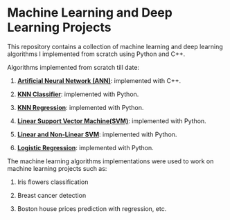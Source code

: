 # Machine Learning and Deep Learning Projects

This repository contains a collection of machine learning and deep learning algorithms I implemented from scratch using Python and C++.

Algorithms implemented from scratch till date:

1. **[Artificial Neural Network (ANN)](https://github.com/OluwaseunOjeleye/Machine-Learning-and-Deep-Learning/tree/master/ANN)**: implemented with C++.

2. **[KNN Classifier](https://github.com/OluwaseunOjeleye/Machine-Learning-and-Deep-Learning/tree/master/KNN%20Classifier)**: implemented with Python.

3. **[KNN Regression](https://github.com/OluwaseunOjeleye/Machine-Learning-and-Deep-Learning/tree/master/KNN%20Regression)**: implemented with Python.

4. **[Linear Support Vector Machine(SVM)](https://github.com/OluwaseunOjeleye/Machine-Learning-and-Deep-Learning/tree/master/Linear%20SVM)**: implemented with Python.

5. **[Linear and Non-Linear SVM](https://github.com/OluwaseunOjeleye/Machine-Learning-and-Deep-Learning/tree/master/Linear%20and%20NonLinear%20SVM)**: implemented with Python.

6. **[Logistic Regression](https://github.com/OluwaseunOjeleye/Machine-Learning-and-Deep-Learning/tree/master/Logistic%20Regression)**: implemented with Python.

The machine learning algorithms implementations were used to work on machine learning projects such as:

1. Iris flowers classification

2. Breast cancer detection

3. Boston house prices prediction with regression, etc.
